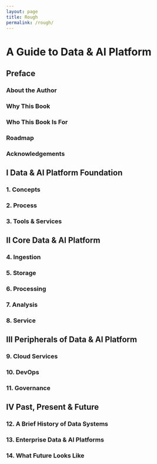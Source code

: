 ```yaml
---
layout: page
title: Rough
permalink: /rough/
---
```


# A Guide to Data & AI Platform

## Preface
### About the Author
### Why This Book
### Who This Book Is For
### Roadmap
### Acknowledgements

## I Data & AI Platform Foundation
### 1. Concepts
### 2. Process
### 3. Tools & Services


## II Core Data & AI Platform 
### 4. Ingestion
### 5. Storage
### 6. Processing
### 7. Analysis
### 8. Service


## III Peripherals of Data & AI Platform
### 9. Cloud Services
### 10. DevOps
### 11. Governance


## IV Past, Present & Future
### 12. A Brief History of Data Systems
### 13. Enterprise Data & AI Platforms
### 14. What Future Looks Like

